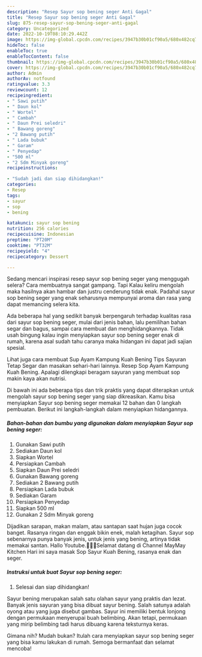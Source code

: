 ```yaml
---
description: "Resep Sayur sop bening seger Anti Gagal"
title: "Resep Sayur sop bening seger Anti Gagal"
slug: 875-resep-sayur-sop-bening-seger-anti-gagal
category: Uncategorized
date: 2022-10-19T08:10:29.442Z
image: https://img-global.cpcdn.com/recipes/3947b30b01cf90a5/680x482cq70/sayur-sop-bening-seger-foto-resep-utama.jpg
hideToc: false
enableToc: true
enableTocContent: false
thumbnail: https://img-global.cpcdn.com/recipes/3947b30b01cf90a5/680x482cq70/sayur-sop-bening-seger-foto-resep-utama.jpg
cover: https://img-global.cpcdn.com/recipes/3947b30b01cf90a5/680x482cq70/sayur-sop-bening-seger-foto-resep-utama.jpg
author: Admin
authorAv: notfound
ratingvalue: 3.3
reviewcount: 12
recipeingredient:
- " Sawi putih"
- " Daun kol"
- " Wortel"
- " Cambah"
- " Daun Prei seledri"
- " Bawang goreng"
- "2 Bawang putih"
- " Lada bubuk"
- " Garam"
- " Penyedap"
- "500 ml"
- "2 Sdm Minyak goreng"
recipeinstructions:

- "Sudah jadi dan siap dihidangkan!"
categories:
- Resep
tags:
- sayur
- sop
- bening

katakunci: sayur sop bening 
nutrition: 256 calories
recipecuisine: Indonesian
preptime: "PT20M"
cooktime: "PT32M"
recipeyield: "4"
recipecategory: Dessert

---
```



Sedang mencari inspirasi resep sayur sop bening seger yang menggugah selera? Cara membuatnya sangat gampang. Tapi Kalau keliru mengolah maka hasilnya akan hambar dan justru cenderung tidak enak. Padahal sayur sop bening seger yang enak seharusnya mempunyai aroma dan rasa yang dapat memancing selera kita.


Ada beberapa hal yang sedikit banyak berpengaruh terhadap kualitas rasa dari sayur sop bening seger, mulai dari jenis bahan, lalu pemilihan bahan segar dan bagus, sampai cara membuat dan menghidangkannya. Tidak usah bingung kalau ingin menyiapkan sayur sop bening seger enak di rumah, karena asal sudah tahu caranya maka hidangan ini dapat jadi sajian spesial.

Lihat juga cara membuat Sup Ayam Kampung Kuah Bening Tips Sayuran Tetap Segar dan masakan sehari-hari lainnya. Resep Sop Ayam Kampung Kuah Bening. Apalagi dilengkapi beragam sayuran yang membuat sop makin kaya akan nutrisi.


Di bawah ini ada beberapa tips dan trik praktis yang dapat diterapkan untuk mengolah sayur sop bening seger yang siap dikreasikan. Kamu bisa menyiapkan Sayur sop bening seger memakai 12 bahan dan 0 langkah pembuatan. Berikut ini langkah-langkah dalam menyiapkan hidangannya.

<!--inarticleads1-->

##### Bahan-bahan dan bumbu yang digunakan dalam menyiapkan Sayur sop bening seger:

1. Gunakan  Sawi putih
1. Sediakan  Daun kol
1. Siapkan  Wortel
1. Persiapkan  Cambah
1. Siapkan  Daun Prei seledri
1. Gunakan  Bawang goreng
1. Sediakan 2 Bawang putih
1. Persiapkan  Lada bubuk
1. Sediakan  Garam
1. Persiapkan  Penyedap
1. Siapkan 500 ml
1. Gunakan 2 Sdm Minyak goreng


Dijadikan sarapan, makan malam, atau santapan saat hujan juga cocok banget. Rasanya ringan dan enggak bikin enek, malah ketagihan. Sayur sop sebenarnya punya banyak jenis, untuk jenis yang bening, artinya tidak memakai santan. Hallo Youtube.🍒🌈🌻Selamat datang di Channel MayMay Kitchen Hari ini saya masak Sop Sayur Kuah Bening, rasanya enak dan seger. 

<!--inarticleads2-->

##### Instruksi untuk buat Sayur sop bening seger:


1. Selesai dan siap dihidangkan!

Sayur bening merupakan salah satu olahan sayur yang praktis dan lezat. Banyak jenis sayuran yang bisa dibuat sayur bening. Salah satunya adalah oyong atau yang juga disebut gambas. Sayur ini memiliki bentuk lonjong dengan permukaan menyerupai buah belimbing. Akan tetapi, permukaan yang mirip belimbing tadi harus dibuang karena teksturnya keras. 

Gimana nih? Mudah bukan? Itulah cara menyiapkan sayur sop bening seger yang bisa kamu lakukan di rumah. Semoga bermanfaat dan selamat mencoba!

